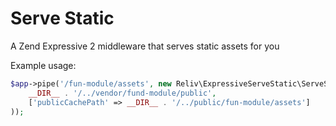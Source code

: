# Serve Static
A Zend Expressive 2 middleware that serves static assets for you

Example usage:
```php
$app->pipe('/fun-module/assets', new Reliv\ExpressiveServeStatic\ServeStaticMiddleware(
    __DIR__ . '/../vendor/fund-module/public',
    ['publicCachePath' => __DIR__ . '/../public/fun-module/assets']
));
```
